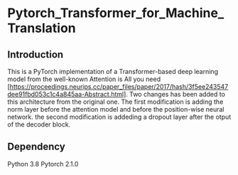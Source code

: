# Pytorch_Transformer_for_Machine_Translation
## Introduction
This is a PyTorch implementation of a Transformer-based deep learning model from the well-known Attention is All you need [https://proceedings.neurips.cc/paper_files/paper/2017/hash/3f5ee243547dee91fbd053c1c4a845aa-Abstract.html]. Two changes has been added to this architecture from the original one. The first modification is adding the norm layer before the attention model and before the position-wise neural network. the second modification is addeding a dropout layer after the otput of the decoder block.

## Dependency
Python 3.8
Pytorch 2.1.0

